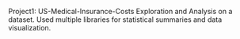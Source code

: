 Project1: US-Medical-Insurance-Costs
Exploration and Analysis on a dataset.
Used multiple libraries for statistical summaries and data visualization.
